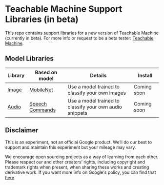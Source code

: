# Teachable Machine Support Libraries (in beta)

This repo contains support libraries for a new version of Teachable Machine (currently in beta). For more info or request to be a beta tester: [Teachable Machine](https://teachablemachine.withgoogle.com/io19).

## Model Libraries

| Library | Based on model  | Details                                                 | Install |
|---------|-----------------|---------------------------------------------------------|---------|
| [Image](https://github.com/googlecreativelab/teachablemachine-libraries/tree/master/image) | [MobileNet](https://github.com/tensorflow/tfjs-models/tree/master/mobilenet)       | Use a model trained to classify your own images         | Coming soon    |
| [Audio](https://github.com/googlecreativelab/teachablemachine-libraries/tree/master/audio)   | [Speech Commands](https://github.com/tensorflow/tfjs-models/tree/master/speech-commands) | Use a model trained to classify your own audio snippets | Coming soon     |


## Disclaimer

This is an experiment, not an official Google product. We’ll do our best to support and maintain this experiment but your mileage may vary.

We encourage open sourcing projects as a way of learning from each other. Please respect our and other creators’ rights, including copyright and trademark rights when present, when sharing these works and creating derivative work. If you want more info on Google's policy, you can find that [here](https://www.google.com/permissions/).
